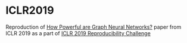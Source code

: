 # ICLR2019
Reproduction of [How Powerful are Graph Neural Networks?](https://openreview.net/forum?id=ryGs6iA5Km) paper from ICLR 2019 as a part of [ICLR 2019 Reproducibility Challenge](https://reproducibility-challenge.github.io/iclr_2019)
